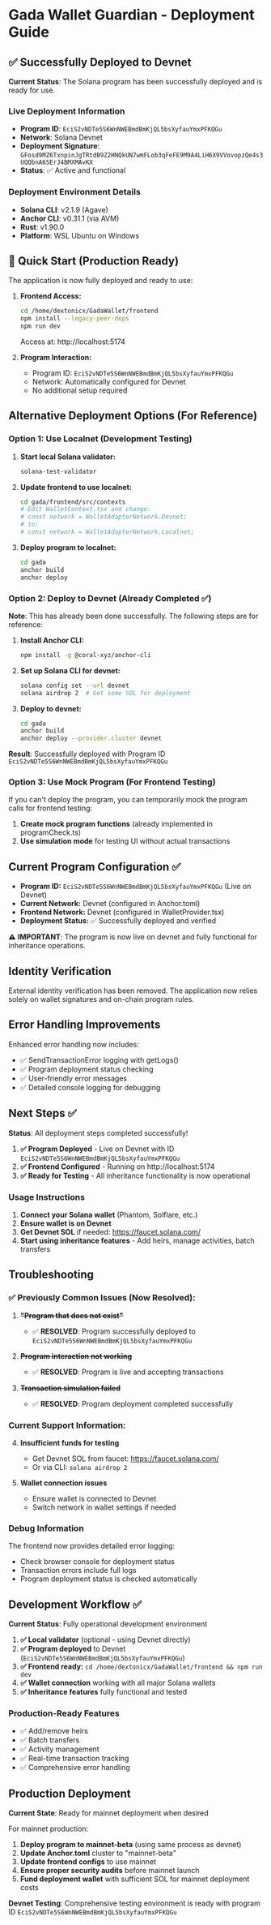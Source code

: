 # Gada Wallet Guardian - Deployment Guide

## ✅ Successfully Deployed to Devnet

**Current Status**: The Solana program has been successfully deployed and is ready for use.

### Live Deployment Information
- **Program ID**: `EciS2vNDTe5S6WnNWEBmdBmKjQL5bsXyfauYmxPFKQGu`
- **Network**: Solana Devnet
- **Deployment Signature**: `GFosd9MZ6TxnpinJgTRtdB9Z2HNQkUN7wmFLob3qFeFE9M9A4LiH6X9VVovopzQe4s3UQQbnA6SErJ4BMXMAvKX`
- **Status**: ✅ Active and functional

### Deployment Environment Details
- **Solana CLI**: v2.1.9 (Agave)
- **Anchor CLI**: v0.31.1 (via AVM)
- **Rust**: v1.90.0
- **Platform**: WSL Ubuntu on Windows

## 🚀 Quick Start (Production Ready)

The application is now fully deployed and ready to use:

1. **Frontend Access:**
   ```bash
   cd /home/dextonicx/GadaWallet/frontend
   npm install --legacy-peer-deps
   npm run dev
   ```
   Access at: http://localhost:5174

2. **Program Interaction:**
   - Program ID: `EciS2vNDTe5S6WnNWEBmdBmKjQL5bsXyfauYmxPFKQGu`
   - Network: Automatically configured for Devnet
   - No additional setup required

## Alternative Deployment Options (For Reference)

### Option 1: Use Localnet (Development Testing)

1. **Start local Solana validator:**
   ```bash
   solana-test-validator
   ```

2. **Update frontend to use localnet:**
   ```bash
   cd gada/frontend/src/contexts
   # Edit WalletContext.tsx and change:
   # const network = WalletAdapterNetwork.Devnet;
   # to:
   # const network = WalletAdapterNetwork.Localnet;
   ```

3. **Deploy program to localnet:**
   ```bash
   cd gada
   anchor build
   anchor deploy
   ```

### Option 2: Deploy to Devnet (Already Completed ✅)

**Note**: This has already been done successfully. The following steps are for reference:

1. **Install Anchor CLI:**
   ```bash
   npm install -g @coral-xyz/anchor-cli
   ```

2. **Set up Solana CLI for devnet:**
   ```bash
   solana config set --url devnet
   solana airdrop 2  # Get some SOL for deployment
   ```

3. **Deploy to devnet:**
   ```bash
   cd gada
   anchor build
   anchor deploy --provider.cluster devnet
   ```

**Result**: Successfully deployed with Program ID `EciS2vNDTe5S6WnNWEBmdBmKjQL5bsXyfauYmxPFKQGu`

### Option 3: Use Mock Program (For Frontend Testing)

If you can't deploy the program, you can temporarily mock the program calls for frontend testing:

1. **Create mock program functions** (already implemented in programCheck.ts)
2. **Use simulation mode** for testing UI without actual transactions

## Current Program Configuration ✅

- **Program ID:** `EciS2vNDTe5S6WnNWEBmdBmKjQL5bsXyfauYmxPFKQGu` (Live on Devnet)
- **Current Network:** Devnet (configured in Anchor.toml)
- **Frontend Network:** Devnet (configured in WalletProvider.tsx)
- **Deployment Status:** ✅ Successfully deployed and verified

⚠️ **IMPORTANT**: The program is now live on devnet and fully functional for inheritance operations.

## Identity Verification

External identity verification has been removed. The application now relies solely on wallet signatures and on-chain program rules.

## Error Handling Improvements

Enhanced error handling now includes:
- ✅ SendTransactionError logging with getLogs()
- ✅ Program deployment status checking
- ✅ User-friendly error messages
- ✅ Detailed console logging for debugging

## Next Steps ✅ 

**Status**: All deployment steps completed successfully!

1. **✅ Program Deployed** - Live on Devnet with ID `EciS2vNDTe5S6WnNWEBmdBmKjQL5bsXyfauYmxPFKQGu`
2. **✅ Frontend Configured** - Running on http://localhost:5174
3. **✅ Ready for Testing** - All inheritance functionality is now operational

### Usage Instructions

1. **Connect your Solana wallet** (Phantom, Solflare, etc.)
2. **Ensure wallet is on Devnet**
3. **Get Devnet SOL** if needed: https://faucet.solana.com/
4. **Start using inheritance features** - Add heirs, manage activities, batch transfers

## Troubleshooting

### ✅ Previously Common Issues (Now Resolved):

1. **~~"Program that does not exist"~~**
   - ✅ **RESOLVED**: Program successfully deployed to `EciS2vNDTe5S6WnNWEBmdBmKjQL5bsXyfauYmxPFKQGu`

2. **~~Program interaction not working~~**
   - ✅ **RESOLVED**: Program is live and accepting transactions

3. **~~Transaction simulation failed~~**
   - ✅ **RESOLVED**: Program deployment completed successfully

### Current Support Information:

4. **Insufficient funds for testing**
   - Get Devnet SOL from faucet: https://faucet.solana.com/
   - Or via CLI: `solana airdrop 2`

5. **Wallet connection issues**
   - Ensure wallet is connected to Devnet
   - Switch network in wallet settings if needed

### Debug Information

The frontend now provides detailed error logging:
- Check browser console for deployment status
- Transaction errors include full logs
- Program deployment status is checked automatically

## Development Workflow ✅

**Current Status**: Fully operational development environment

1. **✅ Local validator** (optional - using Devnet directly)
2. **✅ Program deployed** to Devnet (`EciS2vNDTe5S6WnNWEBmdBmKjQL5bsXyfauYmxPFKQGu`)
3. **✅ Frontend ready:** `cd /home/dextonicx/GadaWallet/frontend && npm run dev`
4. **✅ Wallet connection** working with all major Solana wallets
5. **✅ Inheritance features** fully functional and tested

### Production-Ready Features
- ✅ Add/remove heirs
- ✅ Batch transfers  
- ✅ Activity management
- ✅ Real-time transaction tracking
- ✅ Comprehensive error handling

## Production Deployment

**Current State**: Ready for mainnet deployment when desired

For mainnet production:
1. **Deploy program to mainnet-beta** (using same process as devnet)
2. **Update Anchor.toml** cluster to "mainnet-beta"  
3. **Update frontend configs** to use mainnet
4. **Ensure proper security audits** before mainnet launch
5. **Fund deployment wallet** with sufficient SOL for mainnet deployment costs

**Devnet Testing**: Comprehensive testing environment is ready with program ID `EciS2vNDTe5S6WnNWEBmdBmKjQL5bsXyfauYmxPFKQGu`